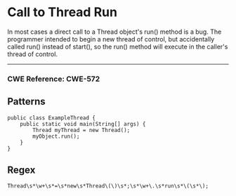 # Call to Thread Run

In most cases a direct call to a Thread object's run() method is a bug. The programmer intended to begin a new thread of
control, but accidentally called run() instead of start(), so the run() method will execute in the caller's thread of
control.

---

### CWE Reference: CWE-572

## Patterns

```
public class ExampleThread {
    public static void main(String[] args) {
        Thread myThread = new Thread();
        myObject.run();
    }
}
```

## Regex

```
Thread\s*\w+\s*=\s*new\s*Thread\(\)\s*;\s*\w+\.\s*run\s*\(\s*\);
```
